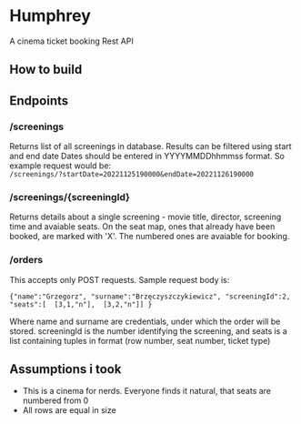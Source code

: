 # Humphrey
A cinema ticket booking Rest API

## How to build

## Endpoints

### /screenings  
Returns list of all screenings in database. Results can be filtered using start and end date 
Dates should be entered in YYYYMMDDhhmmss format. So example request would be:  
` /screenings/?startDate=20221125190000&endDate=20221126190000  ` 

### /screenings/{screeningId}
Returns details about a single screening - movie title, director, screening time 
and avaiable seats.
On the seat map, ones that already have been booked, are marked with 'X'. The numbered
ones are avaiable for booking.

### /orders
This accepts only POST requests. Sample request body is:

` {"name":"Grzegorz",
   "surname":"Brzęczyszczykiewicz",
   "screeningId":2,
   "seats":[ 
            [3,1,"n"], 
            [3,2,"n"]]
   } ` 

Where name and surname are credentials, under which the order will be stored.
screeningId is the number identifying the screening, and seats is a list containing tuples
in format (row number, seat number, ticket type)


## Assumptions i took
* This is a cinema for nerds. Everyone finds it natural, that seats are numbered from 0
* All rows are equal in size
